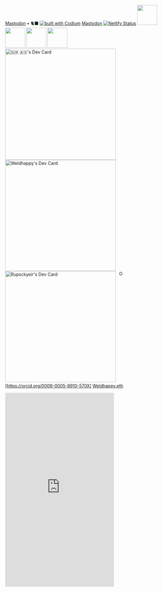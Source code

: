 <a rel="me" href="https://fosstodon.org/@muse">Mastodon</a> • 🐈‍⬛ [![built with Codium](https://codeium.com/badges/main)](https://codeium.com)
<a rel="me" href="https://mastodon.social/@Weldhappy">Mastodon</a>
[![Netlify Status](https://api.netlify.com/api/v1/badges/606fbd50-7b60-4576-9f23-5871ff015f58/deploy-status)](https://app.netlify.com/sites/weldhappy/deploys)
<a title="Install github Raycast Extension" href="https://www.raycast.com/raycast/github" previewlistener="true"><img src="https://www.raycast.com/raycast/github/install_button@2x.png?v=1.1" height="64" alt="" style="height: 64px;"></a>
<a title="Install asana Raycast Extension" href="https://www.raycast.com/raycast/asana" previewlistener="true"><img src="https://www.raycast.com/raycast/asana/install_button@2x.png?v=1.1" height="64" alt="" style="height: 64px;"></a>
<a title="Install browser-bookmarks Raycast Extension" href="https://www.raycast.com/raycast/browser-bookmarks" previewlistener="true"><img src="https://www.raycast.com/raycast/browser-bookmarks/install_button@2x.png?v=1.1" height="64" alt="" style="height: 64px;"></a>
<a title="Install google-workspace Raycast Extension" href="https://www.raycast.com/raycast/google-workspace" previewlistener="true"><img src="https://www.raycast.com/raycast/google-workspace/install_button@2x.png?v=1.1" height="64" alt="" style="height: 64px;"></a>
<a href="https://app.daily.dev/h00pie"><img src="https://api.daily.dev/devcards/v2/bkGR7js0ObMXNwqKr9eyb.png?type=default&r=75f" width="356" alt="🇬🇷 🇦🇽's Dev Card"/></a>
<a href="https://app.daily.dev/weldhappy"><img src="https://api.daily.dev/devcards/v2/4zK3M5K2kmGMMYHtM8Vn7.png?type=default&r=jlj" width="356" alt="Weldhappy's Dev Card"/></a>
<a href="https://app.daily.dev/rupsckyeir"><img src="https://api.daily.dev/devcards/v2/mcinnkxnsWdG0FvZVsykL.png?r=rlf&type=default" width="356" alt="Rupsckyeir's Dev Card"/></a>
    <a
    id="cy-effective-orcid-url"
    class="underline"
     href="https://orcid.org/0009-0005-8910-570X"
     target="orcid.widget"
     rel="me noopener noreferrer"
     style="vertical-align: top">
     <img
        src="https://orcid.org/sites/default/files/images/orcid_16x16.png"
        style="width: 1em; margin-inline-start: 0.5em"
        alt="ORCID iD icon"/>
      [https://orcid.org/0009-0005-8910-570X]
    </a>
<a href="https://zello.me/k/iP3QL">Weldhappy.eth</a>
<iframe style="border: 0; width: 350px; height: 621px;" src="https://bandcamp.com/EmbeddedPlayer/album=1444126517/size=large/bgcol=333333/linkcol=4ec5ec/transparent=true/" seamless><a href="https://omnisolaris.bandcamp.com/album/riverside-muscadine">Riverside Muscadine by Omni Solaris</a></iframe>
